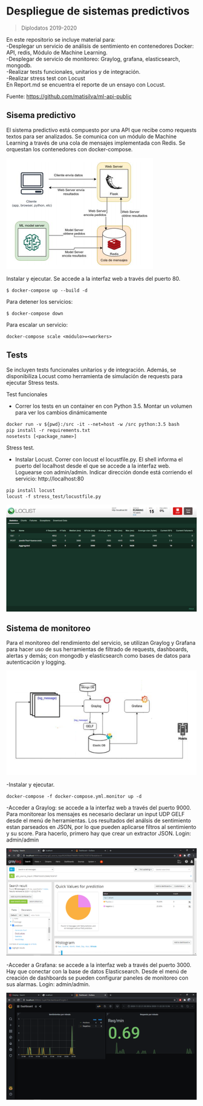 # Despliegue de sistemas predictivos
> Diplodatos 2019-2020  

En este repositorio se incluye material para:  
-Desplegar un servicio de análisis de sentimiento en contenedores Docker: API, redis, Módulo de Machine Learning.   
-Desplegar de servicio de monitoreo: Graylog, grafana, elasticsearch, mongodb.  
-Realizar tests funcionales, unitarios y de integración.  
-Realizar stress test con Locust  
En Report.md se encuentra el reporte de un ensayo con Locust.  

Fuente: https://github.com/matisilva/ml-api-public


## Sisema predictivo
El sistema predictivo está compuesto por una API que recibe como requests textos para ser analizados. Se comunica con un módulo de Machine Learning a través de una cola de mensajes implementada con Redis. Se orquestan los contenedores con docker-compose.

![Arquitectura](/assets/sentiment_arch.png?raw=true)

Instalar y ejecutar. Se accede a la interfaz web a través del puerto 80.
```
$ docker-compose up --build -d
```

Para detener los servicios:

```
$ docker-compose down
```

Para escalar un servicio:
```
docker-compose scale <módulo>=<workers>
```

## Tests
Se incluyen tests funcionales unitarios y de integración. Además, se disponibiliza Locust como herramienta de simulación de requests para ejecutar Stress tests.

Test funcionales
- Correr los tests en un container en con Python 3.5. Montar un volumen para ver los cambios dinámicamente

```
docker run -v ${pwd}:/src -it --net=host -w /src python:3.5 bash
pip install -r requirements.txt
nosetests [<package_name>]
```

Stress test.
- Instalar Locust. Correr con locust el locustfile.py. El shell informa el puerto del localhost desde el que se accede a la interfaz web. Loguearse con admin/admin. Indicar dirección donde está corriendo el servicio: http://localhost:80

```
pip install locust
locust -f stress_test/locustfile.py
```
![Locust Charts](/assets/screen_locust.png?raw=true)

## Sistema de monitoreo
Para el monitoreo del rendimiento del servicio, se utilizan Graylog y Grafana para hacer uso de sus herramientas de filtrado de requests, dashboards, alertas y demás; con mongodb y elasticsearch como bases de datos para autenticación y logging.

![Arquitectura de Monitoreo](/assets/monitor_arch.png?raw=true)

-Instalar y ejecutar. 

```
docker-compose -f docker-compose.yml.monitor up -d
```

-Acceder a Graylog: se accede a la interfaz web a través del puerto 9000. Para monitorear los mensajes es necesario declarar un input UDP GELF desde el menú de herramientas. Los resultados del análsis de sentimiento estan parseados en JSON, por lo que pueden aplicarse filtros al sentimiento y su score. Para hacerlo, primero hay que crear un extractor JSON. Login: admin/admin   

![Graylog](/assets/screen_graylog.png?raw=true)

-Acceder a Grafana: se accede a la interfaz web a través del puerto 3000. Hay que conectar con la base de datos Elasticsearch. Desde el menú de creación de dashboards se pueden configurar paneles de monitoreo con sus alarmas. Login: admin/admin.

![Grafana](/assets/screen_grafana.png?raw=true)

